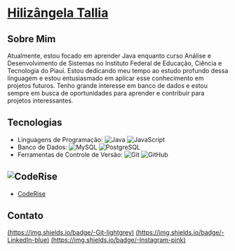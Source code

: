 # [Hilizângela Tallia](https://github.com/Tallia-Sousa)

## Sobre Mim
Atualmente, estou focado em aprender Java enquanto curso Análise e Desenvolvimento de Sistemas no Instituto Federal de Educação, Ciência e Tecnologia do Piauí. Estou dedicando meu tempo ao estudo profundo dessa linguagem e estou entusiasmado em aplicar esse conhecimento em projetos futuros. Tenho grande interesse em banco de dados e estou sempre em busca de oportunidades para aprender e contribuir para projetos interessantes.

## Tecnologias
- Linguagens de Programação:
  ![Java](https://img.shields.io/badge/-Java-red)
  ![JavaScript](https://img.shields.io/badge/-JavaScript-yellow)
- Banco de Dados:
  ![MySQL](https://img.shields.io/badge/-MySQL-orange)
  ![PostgreSQL](https://img.shields.io/badge/-PostgreSQL-blue)
- Ferramentas de Controle de Versão:
  ![Git](https://img.shields.io/badge/-Git-lightgrey)
  ![GitHub](https://img.shields.io/badge/-GitHub-black)

## ![CodeRise](https://img.shields.io/badge/CodeRise-Último%20Projeto-blue)

- [CodeRise](https://github.com/Tallia-Sousa/CodeRise_Backend)


## Contato
[(https://img.shields.io/badge/-Git-lightgrey)](https://github.com/Tallia-Sousa/)
[(https://img.shields.io/badge/-LinkedIn-blue)](https://www.linkedin.com/in/hilizangela-tallia-de-sousa-dos-reis-ab483429b/)
[(https://img.shields.io/badge/-Instagram-pink)](https://www.instagram.com/talia_smoak/)



